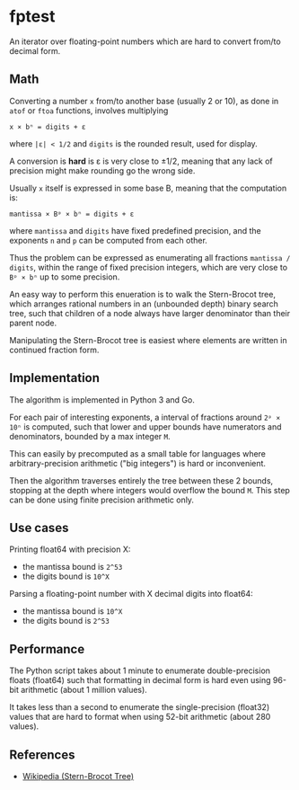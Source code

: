 # fptest

An iterator over floating-point numbers which are hard
to convert from/to decimal form.

## Math

Converting a number `x` from/to another base (usually 2 or 10), as done in
`atof` or `ftoa` functions, involves multiplying

    x × bⁿ = digits + ε

where `|ε| < 1/2` and `digits` is the rounded result, used for display.

A conversion is **hard** is ε is very close to ±1/2, meaning that any
lack of precision might make rounding go the wrong side.

Usually `x` itself is expressed in some base B, meaning that the
computation is:

    mantissa × Bᵖ × bⁿ = digits + ε

where `mantissa` and `digits` have fixed predefined precision,
and the exponents `n` and `p` can be computed from each other.

Thus the problem can be expressed as enumerating all fractions
`mantissa / digits`, within the range of fixed precision integers,
which are very close to `Bᵖ × bⁿ` up to some precision.

An easy way to perform this enueration is to walk the Stern-Brocot
tree, which arranges rational numbers in an (unbounded depth) binary
search tree, such that children of a node always have larger denominator
than their parent node.

Manipulating the Stern-Brocot tree is easiest where elements are written
in continued fraction form.

## Implementation

The algorithm is implemented in Python 3 and Go.

For each pair of interesting exponents, a interval of fractions
around `2ᵖ × 10ⁿ` is computed, such that lower and upper bounds
have numerators and denominators, bounded by a max integer `M`.

This can easily by precomputed as a small table for languages
where arbitrary-precision arithmetic ("big integers") is hard
or inconvenient.

Then the algorithm traverses entirely the tree between these 2 bounds,
stopping at the depth where integers would overflow the bound `M`.
This step can be done using finite precision arithmetic only.

## Use cases

Printing float64 with precision X:

- the mantissa bound is `2^53`
- the digits bound is `10^X`

Parsing a floating-point number with X decimal digits into float64:

- the mantissa bound is `10^X`
- the digits bound is `2^53`

## Performance

The Python script takes about 1 minute to enumerate double-precision
floats (float64) such that formatting in decimal form is hard
even using 96-bit arithmetic (about 1 million values).

It takes less than a second to enumerate the single-precision
(float32) values that are hard to format when using 52-bit arithmetic
(about 280 values).

## References

- [Wikipedia (Stern-Brocot Tree)](https://en.wikipedia.org/wiki/Stern%E2%80%93Brocot_tree)
